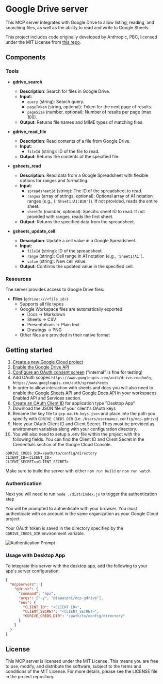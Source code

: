 # Google Drive server

This MCP server integrates with Google Drive to allow listing, reading, and searching files, as well as the ability to read and write to Google Sheets.

This project includes code originally developed by Anthropic, PBC, licensed under the MIT License from [this repo](https://github.com/modelcontextprotocol/servers/tree/main/src/gdrive).

## Components

### Tools

- **gdrive_search**

  - **Description**: Search for files in Google Drive.
  - **Input**:
    - `query` (string): Search query.
    - `pageToken` (string, optional): Token for the next page of results.
    - `pageSize` (number, optional): Number of results per page (max 100).
  - **Output**: Returns file names and MIME types of matching files.

- **gdrive_read_file**

  - **Description**: Read contents of a file from Google Drive.
  - **Input**:
    - `fileId` (string): ID of the file to read.
  - **Output**: Returns the contents of the specified file.

- **gsheets_read**

  - **Description**: Read data from a Google Spreadsheet with flexible options for ranges and formatting.
  - **Input**:
    - `spreadsheetId` (string): The ID of the spreadsheet to read.
    - `ranges` (array of strings, optional): Optional array of A1 notation ranges (e.g., `['Sheet1!A1:B10']`). If not provided, reads the entire sheet.
    - `sheetId` (number, optional): Specific sheet ID to read. If not provided with ranges, reads the first sheet.
  - **Output**: Returns the specified data from the spreadsheet.

- **gsheets_update_cell**
  - **Description**: Update a cell value in a Google Spreadsheet.
  - **Input**:
    - `fileId` (string): ID of the spreadsheet.
    - `range` (string): Cell range in A1 notation (e.g., `'Sheet1!A1'`).
    - `value` (string): New cell value.
  - **Output**: Confirms the updated value in the specified cell.

### Resources

The server provides access to Google Drive files:

- **Files** (`gdrive:///<file_id>`)
  - Supports all file types
  - Google Workspace files are automatically exported:
    - Docs → Markdown
    - Sheets → CSV
    - Presentations → Plain text
    - Drawings → PNG
  - Other files are provided in their native format

## Getting started

1. [Create a new Google Cloud project](https://console.cloud.google.com/projectcreate)
2. [Enable the Google Drive API](https://console.cloud.google.com/workspace-api/products)
3. [Configure an OAuth consent screen](https://console.cloud.google.com/apis/credentials/consent) ("internal" is fine for testing)
4. Add OAuth scopes `https://www.googleapis.com/auth/drive.readonly`, `https://www.googleapis.com/auth/spreadsheets`
5. In order to allow interaction with sheets and docs you will also need to enable the [Google Sheets API](https://console.cloud.google.com/apis/api/sheets.googleapis.com/) and [Google Docs API](https://console.cloud.google.com/marketplace/product/google/docs.googleapis.com) in your workspaces Enabled API and Services section.
6. [Create an OAuth Client ID](https://console.cloud.google.com/apis/credentials/oauthclient) for application type "Desktop App"
7. Download the JSON file of your client's OAuth keys
8. Rename the key file to `gcp-oauth.keys.json` and place into the path you specify with `GDRIVE_CREDS_DIR` (i.e. `/Users/username/.config/mcp-gdrive`)
9. Note your OAuth Client ID and Client Secret. They must be provided as environment variables along with your configuration directory.
10. You will also need to setup a .env file within the project with the following fields. You can find the Client ID and Client Secret in the Credentials section of the Google Cloud Console.

```
GDRIVE_CREDS_DIR=/path/to/config/directory
CLIENT_ID=<CLIENT_ID>
CLIENT_SECRET=<CLIENT_SECRET>
```

Make sure to build the server with either `npm run build` or `npm run watch`.

### Authentication

Next you will need to run `node ./dist/index.js` to trigger the authentication step

You will be prompted to authenticate with your browser. You must authenticate with an account in the same organization as your Google Cloud project.

Your OAuth token is saved in the directory specified by the `GDRIVE_CREDS_DIR` environment variable.

![Authentication Prompt](https://i.imgur.com/TbyV6Yq.png)

### Usage with Desktop App

To integrate this server with the desktop app, add the following to your app's server configuration:

```json
{
  "mcpServers": {
    "gdrive": {
      "command": "npx",
      "args": ["-y", "@isaacphi/mcp-gdrive"],
      "env": {
        "CLIENT_ID": "<CLIENT_ID>",
        "CLIENT_SECRET": "<CLIENT_SECRET>",
        "GDRIVE_CREDS_DIR": "/path/to/config/directory"
      }
    }
  }
}
```

## License

This MCP server is licensed under the MIT License. This means you are free to use, modify, and distribute the software, subject to the terms and conditions of the MIT License. For more details, please see the LICENSE file in the project repository.
